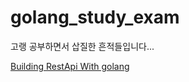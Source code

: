 # golang_study_exam
고랭 공부하면서 삽질한 흔적들입니다...

[Building RestApi With golang](https://dz13w8afd47il.cloudfront.net/sites/default/files/imagecache/ppv4_reader_book_cover/9781788294287%20-%20Copy.png)
